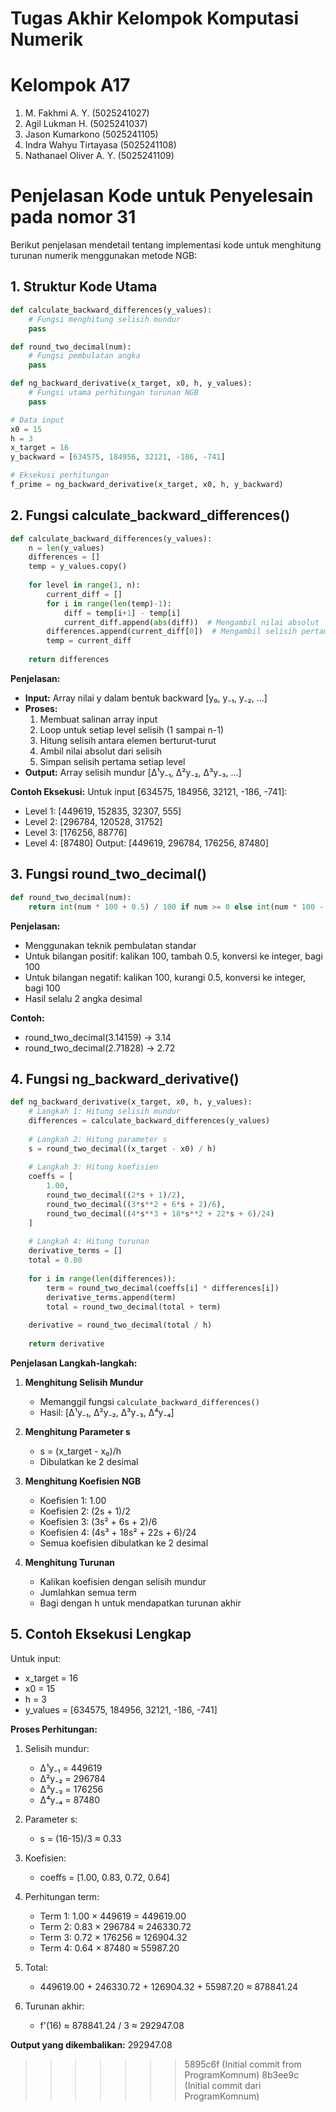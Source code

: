# **Tugas Akhir Kelompok Komputasi Numerik**

# **Kelompok A17**
1. M. Fakhmi A. Y. (5025241027)
2. Agil Lukman H. (5025241037)
3. Jason Kumarkono (5025241105)
4. Indra Wahyu Tirtayasa (5025241108)
5. Nathanael Oliver A. Y. (5025241109)


# **Penjelasan Kode untuk Penyelesain pada nomor 31**

Berikut penjelasan mendetail tentang implementasi kode untuk menghitung turunan numerik menggunakan metode NGB:

## **1. Struktur Kode Utama**

```python
def calculate_backward_differences(y_values):
    # Fungsi menghitung selisih mundur
    pass

def round_two_decimal(num):
    # Fungsi pembulatan angka
    pass

def ng_backward_derivative(x_target, x0, h, y_values):
    # Fungsi utama perhitungan turunan NGB
    pass

# Data input
x0 = 15
h = 3
x_target = 16
y_backward = [634575, 184956, 32121, -186, -741]

# Eksekusi perhitungan
f_prime = ng_backward_derivative(x_target, x0, h, y_backward)
```

## **2. Fungsi calculate_backward_differences()**

```python
def calculate_backward_differences(y_values):
    n = len(y_values)
    differences = []
    temp = y_values.copy()
    
    for level in range(1, n):
        current_diff = []
        for i in range(len(temp)-1):
            diff = temp[i+1] - temp[i]
            current_diff.append(abs(diff))  # Mengambil nilai absolut
        differences.append(current_diff[0])  # Mengambil selisih pertama tiap level
        temp = current_diff
    
    return differences
```

**Penjelasan:**
- **Input:** Array nilai y dalam bentuk backward [y₀, y₋₁, y₋₂, ...]
- **Proses:**
  1. Membuat salinan array input
  2. Loop untuk setiap level selisih (1 sampai n-1)
  3. Hitung selisih antara elemen berturut-turut
  4. Ambil nilai absolut dari selisih
  5. Simpan selisih pertama setiap level
- **Output:** Array selisih mundur [Δ¹y₋₁, Δ²y₋₂, Δ³y₋₃, ...]

**Contoh Eksekusi:**
Untuk input [634575, 184956, 32121, -186, -741]:
- Level 1: [449619, 152835, 32307, 555]
- Level 2: [296784, 120528, 31752]
- Level 3: [176256, 88776]
- Level 4: [87480]
Output: [449619, 296784, 176256, 87480]

## **3. Fungsi round_two_decimal()**

```python
def round_two_decimal(num):
    return int(num * 100 + 0.5) / 100 if num >= 0 else int(num * 100 - 0.5) / 100
```

**Penjelasan:**
- Menggunakan teknik pembulatan standar
- Untuk bilangan positif: kalikan 100, tambah 0.5, konversi ke integer, bagi 100
- Untuk bilangan negatif: kalikan 100, kurangi 0.5, konversi ke integer, bagi 100
- Hasil selalu 2 angka desimal

**Contoh:**
- round_two_decimal(3.14159) → 3.14
- round_two_decimal(2.71828) → 2.72

## **4. Fungsi ng_backward_derivative()**

```python
def ng_backward_derivative(x_target, x0, h, y_values):
    # Langkah 1: Hitung selisih mundur
    differences = calculate_backward_differences(y_values)
    
    # Langkah 2: Hitung parameter s
    s = round_two_decimal((x_target - x0) / h)
    
    # Langkah 3: Hitung koefisien
    coeffs = [
        1.00,
        round_two_decimal((2*s + 1)/2),
        round_two_decimal((3*s**2 + 6*s + 2)/6),
        round_two_decimal((4*s**3 + 18*s**2 + 22*s + 6)/24)
    ]
    
    # Langkah 4: Hitung turunan
    derivative_terms = []
    total = 0.00
    
    for i in range(len(differences)):
        term = round_two_decimal(coeffs[i] * differences[i])
        derivative_terms.append(term)
        total = round_two_decimal(total + term)
    
    derivative = round_two_decimal(total / h)
    
    return derivative
```

**Penjelasan Langkah-langkah:**

1. **Menghitung Selisih Mundur**
   - Memanggil fungsi `calculate_backward_differences()`
   - Hasil: [Δ¹y₋₁, Δ²y₋₂, Δ³y₋₃, Δ⁴y₋₄]

2. **Menghitung Parameter s**
   - s = (x_target - x₀)/h
   - Dibulatkan ke 2 desimal

3. **Menghitung Koefisien NGB**
   - Koefisien 1: 1.00
   - Koefisien 2: (2s + 1)/2
   - Koefisien 3: (3s² + 6s + 2)/6
   - Koefisien 4: (4s³ + 18s² + 22s + 6)/24
   - Semua koefisien dibulatkan ke 2 desimal

4. **Menghitung Turunan**
   - Kalikan koefisien dengan selisih mundur
   - Jumlahkan semua term
   - Bagi dengan h untuk mendapatkan turunan akhir

## **5. Contoh Eksekusi Lengkap**

Untuk input:
- x_target = 16
- x0 = 15
- h = 3
- y_values = [634575, 184956, 32121, -186, -741]

**Proses Perhitungan:**

1. Selisih mundur:
   - Δ¹y₋₁ = 449619
   - Δ²y₋₂ = 296784
   - Δ³y₋₃ = 176256
   - Δ⁴y₋₄ = 87480

2. Parameter s:
   - s = (16-15)/3 ≈ 0.33

3. Koefisien:
   - coeffs = [1.00, 0.83, 0.72, 0.64]

4. Perhitungan term:
   - Term 1: 1.00 × 449619 = 449619.00
   - Term 2: 0.83 × 296784 ≈ 246330.72
   - Term 3: 0.72 × 176256 ≈ 126904.32
   - Term 4: 0.64 × 87480 ≈ 55987.20

5. Total:
   - 449619.00 + 246330.72 + 126904.32 + 55987.20 ≈ 878841.24

6. Turunan akhir:
   - f'(16) ≈ 878841.24 / 3 ≈ 292947.08

**Output yang dikembalikan:**
292947.08
>>>>>>> 5895c6f (Initial commit from ProgramKomnum)
>>>>>>> 8b3ee9c (Initial commit dari ProgramKomnum)
